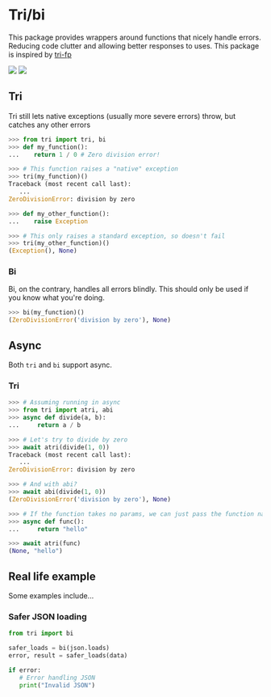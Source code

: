 # Tri/bi
This package provides wrappers around functions that nicely handle errors. Reducing code clutter and allowing better responses to uses. This package is inspired by [tri-fp](https://www.npmjs.com/package/tri-fp)

[![](https://img.shields.io/pypi/v/tribi.svg)](https://pypi.org/project/tribi/)
[![](https://img.shields.io/pypi/implementation/tribi.svg)](https://pypi.org/project/tribi/)

## Tri
Tri still lets native exceptions (usually more severe errors) throw, but catches any other errors
```python
>>> from tri import tri, bi
>>> def my_function():
...    return 1 / 0 # Zero division error!

>>> # This function raises a "native" exception
>>> tri(my_function)()
Traceback (most recent call last):
   ...
ZeroDivisionError: division by zero

>>> def my_other_function():
...    raise Exception

>>> # This only raises a standard exception, so doesn't fail
>>> tri(my_other_function)()
(Exception(), None)
```


### Bi
Bi, on the contrary, handles all errors blindly. This should only be used if you know what you're doing.
```python
>>> bi(my_function)()
(ZeroDivisionError('division by zero'), None)
```


## Async
Both `tri` and `bi` support async.

### Tri
```python
>>> # Assuming running in async
>>> from tri import atri, abi
>>> async def divide(a, b):
...     return a / b

>>> # Let's try to divide by zero
>>> await atri(divide(1, 0))
Traceback (most recent call last):
   ...
ZeroDivisionError: division by zero

>>> # And with abi?
>>> await abi(divide(1, 0))
(ZeroDivisionError('division by zero'), None)

>>> # If the function takes no params, we can just pass the function name
>>> async def func():
...     return "hello"

>>> await atri(func)
(None, "hello")
```


## Real life example
Some examples include...

### Safer JSON loading
```python
from tri import bi

safer_loads = bi(json.loads)
error, result = safer_loads(data)

if error:
   # Error handling JSON
   print("Invalid JSON")
```
